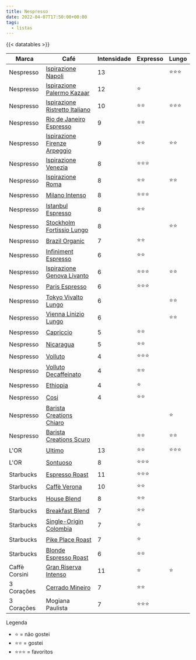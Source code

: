 ```yaml
---
title: Nespresso
date: 2022-04-07T17:50:00+00:00
tags:
  - listas
---
```

{{< datatables >}}

| Marca         | Café                                                                                                                                                  | Intensidade | Expresso           | Lungo              |
| ------------- | ----------------------------------------------------------------------------------------------------------------------------------------------------- | ----------- | ------------------ | ------------------ |
| Nespresso     | [Ispirazione Napoli](https://www.nespresso.com/br/pt/order/capsules/original/capsulas-cafe-ispirazione-napoli)                                        | 13          |                    | ⭐⭐⭐                |
| Nespresso     | [Ispirazione Palermo Kazaar](https://www.nespresso.com/br/pt/order/capsules/original/capsulas-cafe-ispirazione-palermo-kazaar)                        | 12          | ⭐             |                    |
| Nespresso     | [Ispirazione Ristretto Italiano](https://www.nespresso.com/br/pt/order/capsules/original/capsulas-cafe-ispirazione-ristretto-italiano)                | 10          | ⭐⭐       | ⭐⭐⭐ |
| Nespresso     | [Rio de Janeiro Espresso](https://www.nespresso.com/br/en/order/capsules/original/rio-de-janeiro-espresso-coffee)                                     | 9           | ⭐⭐       |                    |
| Nespresso     | [Ispirazione Firenze Arpeggio](https://www.nespresso.com/br/pt/order/capsules/original/capsulas-cafe-ispirazione-firenze-arpeggio)                    | 9           | ⭐⭐       | ⭐⭐       |
| Nespresso     | [Ispirazione Venezia](https://www.nespresso.com/br/en/order/capsules/original/ispirazione-venezia-coffee-capsule)                                     | 8           | ⭐⭐⭐ |                    |
| Nespresso     | [Ispirazione Roma](https://www.nespresso.com/br/pt/order/capsules/original/capsulas-cafe-ispirazione-roma)                                            | 8           | ⭐⭐       | ⭐⭐       |
| Nespresso     | [Milano Intenso](https://www.nespresso.com/br/en/order/capsules/original/ispirazione-milano-intenso-coffee-capsule)                                   | 8           | ⭐⭐⭐ |                    |
| Nespresso     | [Istanbul Espresso](https://www.nespresso.com/br/pt/order/capsules/original/cafe-espresso-istanbul)                                                   | 8           | ⭐⭐       |                    |
| Nespresso     | [Stockholm Fortissio Lungo](https://www.nespresso.com/br/pt/order/capsules/original/capsulas-cafe-stockholm-fortissio-lungo)                          | 8           |                    | ⭐⭐       |
| Nespresso     | [Brazil Organic](https://www.nespresso.com/br/pt/order/capsules/original/capsulas-cafe-nespresso-brazil-organic)                                      | 7           | ⭐⭐       |                    |
| Nespresso     | [Infiniment Espresso](https://www.nespresso.com/br/en/order/capsules/original/infiniment-espresso-limited-edition-coffee-pods)                        | 6           | ⭐⭐       |                    |
| Nespresso     | [Ispirazione Genova Livanto](https://www.nespresso.com/br/pt/order/capsules/original/capsulas-cafe-ispirazione-genova-livanto)                        | 6           | ⭐⭐⭐ | ⭐⭐       |
| Nespresso     | [Paris Espresso](https://www.nespresso.com/br/pt/order/capsules/original/cafe-espresso-paris)                                                         | 6           | ⭐⭐⭐ |                    |
| Nespresso     | [Tokyo Vivalto Lungo](https://www.nespresso.com/br/pt/order/capsules/original/capsulas-cafe-tokyo-vivalto-lungo)                                      | 6           |                    | ⭐⭐       |
| Nespresso     | [Vienna Linizio Lungo](https://www.nespresso.com/br/pt/order/capsules/original/capsulas-cafe-vienna-linizio-lungo)                                    | 6           |                    | ⭐⭐       |
| Nespresso     | [Capriccio](https://www.nespresso.com/br/pt/order/capsules/original/capsulas-cafe-espresso-comprar-capriccio-intensidade-5)                           | 5           | ⭐⭐       |                    |
| Nespresso     | [Nicaragua](https://www.nespresso.com/br/en/order/capsules/original/buy-coffee-capsules-master-origin-nicaragua-intensity-5)                          | 5           | ⭐⭐       |                    |
| Nespresso     | [Volluto](https://www.nespresso.com/br/pt/order/capsules/original/capsulas-cafe-espresso-comprar-volluto-intensidade-4)                               | 4           | ⭐⭐⭐ |                    |
| Nespresso     | [Volluto Decaffeinato](https://www.nespresso.com/br/pt/order/capsules/original/capsulas-cafe-descafeinado-comprar-volluto-decaffeinato-intensidade-4) | 4           | ⭐⭐       |                    |
| Nespresso     | [Ethiopia](https://www.nespresso.com/br/pt/order/capsules/original/capsulas-cafe-secagem-natural-ethiopia)                                            | 4           | ⭐             |                    |
| Nespresso     | [Cosi](https://www.nespresso.com/br/pt/order/capsules/original/capsulas-cafe-espresso-comprar-cosi-intensidade-4)                                     | 4           | ⭐⭐       |                    |
| Nespresso     | [Barista Creations Chiaro](https://www.nespresso.com/br/pt/order/capsules/original/comprar-nespresso-barista-creations-capsula-cafe-chiaro)           |             |                    | ⭐             |
| Nespresso     | [Barista Creations Scuro](https://www.nespresso.com/br/pt/order/capsules/original/comprar-nespresso-barista-creations-capsula-cafe-scuro)             |             | ⭐⭐       | ⭐⭐       |
| L'OR          | [Ultimo](https://www.cafelor.com.br/capsula-de-cafe-l-or-ultimo-10-un/p)                                                                              | 13          | ⭐⭐       | ⭐⭐⭐ |
| L'OR          | [Sontuoso](https://www.cafelor.com.br/capsulas-cafe-l-or-sontuoso-10-un/p)                                                                            | 8           | ⭐⭐⭐ |                    |
| Starbucks     | [Espresso Roast](https://www.starbucksathome.com/br/espresso-roast-nespresso/p)                                                                       | 11          | ⭐⭐⭐ |                    |
| Starbucks     | [Caffè Verona](https://www.starbucksathome.com/br/caffe-verona-nespresso/p)                                                                           | 10          | ⭐⭐       |                    |
| Starbucks     | [House Blend](https://www.starbucksathome.com/br/house-blend-nespresso/p)                                                                             | 8           | ⭐⭐       |                    |
| Starbucks     | [Breakfast Blend](https://www.starbucksathome.com/br/cafes/starbucks-breakfast-blend-nespresso/p)                                                     | 7           | ⭐⭐       |                    |
| Starbucks     | [Single-Origin Colombia](https://www.starbucksathome.com/br/starbucks-single-origen-colombia-nespresso/p)                                             | 7           | ⭐             |                    |
| Starbucks     | [Pike Place Roast](https://www.starbucksathome.com/br/pike-place-roast-nespresso/p)                                                                   | 7           | ⭐             |                    |
| Starbucks     | [Blonde Espresso Roast](https://www.starbucksathome.com/br/starbucks-blonde-roast/p)                                                                  | 6           | ⭐⭐       |                    |
| Caffè Corsini | [Gran Riserva Intenso](https://www.caffecorsini.com/it/prodotto/2398/MBYXEKGE/capsule-compatibili-nespresso-gran-riserva-intenso-10-pezzi)            | 11          | ⭐             | ⭐             |
| 3 Corações    | [Cerrado Mineiro](https://www.cafe3coracoes.com.br/nossos-produtos/capsulas/compativeis/espresso-cerrado-mineiro/)                                    | 7           | ⭐⭐       |                    |
| 3 Corações    | Mogiana Paulista                                                                                                                                      | 7           | ⭐⭐⭐ |                    |


Legenda
- ⭐ = não gostei
- ⭐⭐ = gostei
- ⭐⭐⭐ = favoritos
